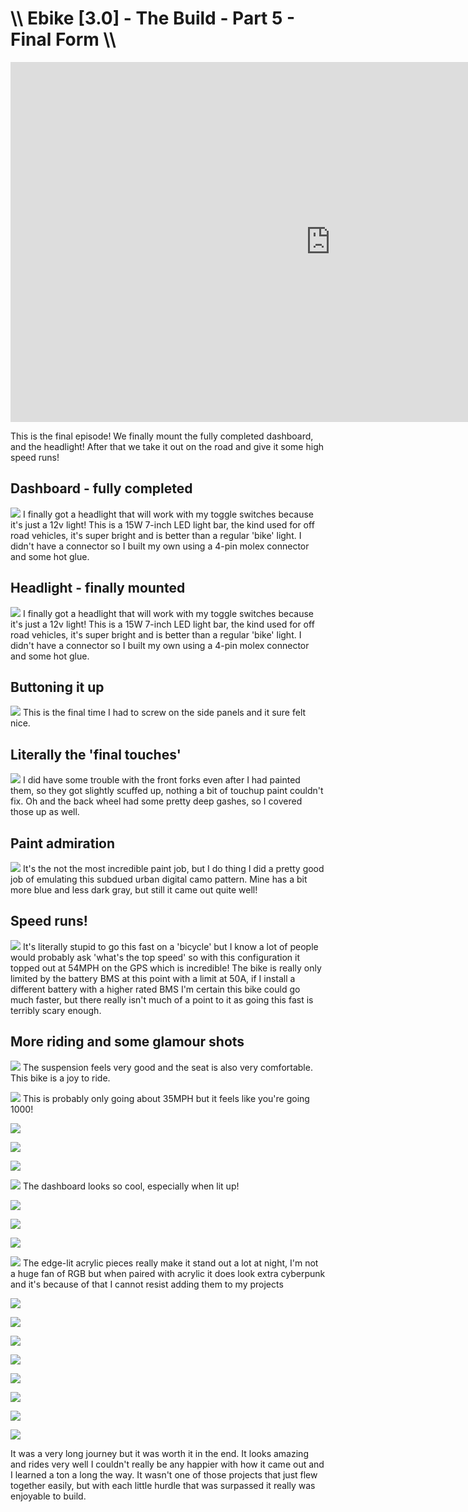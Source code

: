 # \\\ Ebike [3.0] - The Build - Part 5 - Final Form \\\

<div class="video-container"><iframe width="1024" height="576" src="https://www.youtube.com/embed/EzwQQsD23RA" title="YouTube video player" frameborder="0" allow="accelerometer; autoplay; clipboard-write; encrypted-media; gyroscope; picture-in-picture" allowfullscreen></iframe></div>

This is the final episode! We finally mount the fully completed dashboard, and the headlight! After that we take it out on the road and give it some high speed runs! 


## Dashboard - fully completed

![](part5-dash.jpg)
I finally got a headlight that will work with my toggle switches because it's just a 12v light! This is a 15W 7-inch LED light bar, the kind used for off road vehicles, it's super bright and is better than a regular 'bike' light. I didn't have a connector so I built my own using a 4-pin molex connector and some hot glue. 


## Headlight - finally mounted

![](part5-headlight.jpg)
I finally got a headlight that will work with my toggle switches because it's just a 12v light! This is a 15W 7-inch LED light bar, the kind used for off road vehicles, it's super bright and is better than a regular 'bike' light. I didn't have a connector so I built my own using a 4-pin molex connector and some hot glue. 


## Buttoning it up

![](part5-panel.jpg)
This is the final time I had to screw on the side panels and it sure felt nice.    


## Literally the 'final touches'

![](part5-touchup.jpg)
I did have some trouble with the front forks even after I had painted them, so they got slightly scuffed up, nothing a bit of touchup paint couldn't fix. Oh and the back wheel had some pretty deep gashes, so I covered those up as well.    


## Paint admiration

![](part5-camo.jpg)
It's the not the most incredible paint job, but I do thing I did a pretty good job of emulating this subdued urban digital camo pattern. Mine has a bit more blue and less dark gray, but still it came out quite well! 


## Speed runs!

![](part5-speed.jpg)
It's literally stupid to go this fast on a 'bicycle' but I know a lot of people would probably ask 'what's the top speed' so with this configuration it topped out at 54MPH on the GPS which is incredible! The bike is really only limited by the battery BMS at this point with a limit at 50A, if I install a different battery with a higher rated BMS I'm certain this bike could go much faster, but there really isn't much of a point to it as going this fast is terribly scary enough.  


## More riding and some glamour shots

![](part5-ride1.jpg)
The suspension feels very good and the seat is also very comfortable. This bike is a joy to ride. 

![](part5-ride2.jpg)
This is probably only going about 35MPH but it feels like you're going 1000! 

![](part5-glam1.jpg)

![](part5-glam2.jpg)

![](part5-glam3.jpg)

![](part5-glam4.jpg)
The dashboard looks so cool, especially when lit up! 

![](part5-glam5.jpg)

![](part5-glam6.jpg)

![](part5-glam7.jpg)

![](part5-glam8.jpg)
The edge-lit acrylic pieces really make it stand out a lot at night, I'm not a huge fan of RGB but when paired with acrylic it does look extra cyberpunk and it's because of that I cannot resist adding them to my projects

![](part5-glam9.jpg)

![](part5-glam10.jpg)

![](part5-ride5.jpg)

![](part5-glam11.jpg)

![](part5-glam12.jpg)

![](part5-ride7.jpg)

![](part5-glam14.jpg)

![](part5-glam13.jpg)

It was a very long journey but it was worth it in the end. It looks amazing and rides very well I couldn't really be any happier with how it came out and I learned a ton a long the way. It wasn't one of those projects that just flew together easily, but with each little hurdle that was surpassed it really was enjoyable to build. 






